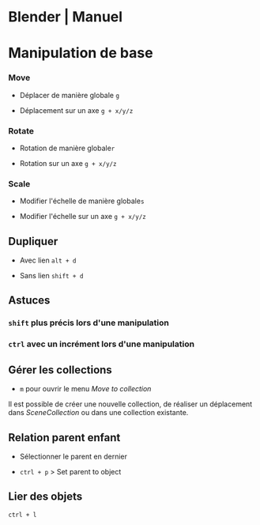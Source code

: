 # Blender | Manuel

# Manipulation de base

### Move
- Déplacer de manière globale `g`

- Déplacement sur un axe `g + x/y/z`

### Rotate
- Rotation de manière globale`r`

- Rotation sur un axe `g + x/y/z`

### Scale
- Modifier l'échelle de manière globale`s`

- Modifier l'échelle sur un axe `g + x/y/z`

## Dupliquer

- Avec lien `alt + d`

- Sans lien `shift + d`

## Astuces

### `shift` plus précis lors d'une manipulation

### `ctrl` avec un incrément lors d'une manipulation

## Gérer les collections

- `m` pour ouvrir le menu *Move to collection*

Il est possible de créer une nouvelle collection, de réaliser un déplacement dans *SceneCollection* ou dans une collection existante. 

## Relation parent enfant

- Sélectionner le parent en dernier

- `ctrl + p` > Set parent to object

## Lier des objets

`ctrl + l`
